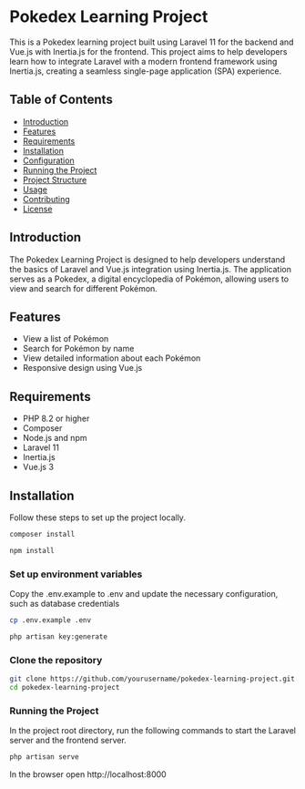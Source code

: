 # Pokedex Learning Project

This is a Pokedex learning project built using Laravel 11 for the backend and Vue.js with Inertia.js for the frontend. This project aims to help developers learn how to integrate Laravel with a modern frontend framework using Inertia.js, creating a seamless single-page application (SPA) experience.

## Table of Contents

- [Introduction](#introduction)
- [Features](#features)
- [Requirements](#requirements)
- [Installation](#installation)
- [Configuration](#configuration)
- [Running the Project](#running-the-project)
- [Project Structure](#project-structure)
- [Usage](#usage)
- [Contributing](#contributing)
- [License](#license)

## Introduction

The Pokedex Learning Project is designed to help developers understand the basics of Laravel and Vue.js integration using Inertia.js. The application serves as a Pokedex, a digital encyclopedia of Pokémon, allowing users to view and search for different Pokémon.

## Features

- View a list of Pokémon
- Search for Pokémon by name
- View detailed information about each Pokémon
- Responsive design using Vue.js

## Requirements

- PHP 8.2 or higher
- Composer
- Node.js and npm
- Laravel 11
- Inertia.js
- Vue.js 3

## Installation

Follow these steps to set up the project locally.
```bash
composer install
```
```bash
npm install
```
### Set up environment variables
Copy the .env.example to .env and update the necessary configuration, such as database credentials
```bash
cp .env.example .env
```
```bash
php artisan key:generate
```
### Clone the repository

```bash
git clone https://github.com/yourusername/pokedex-learning-project.git
cd pokedex-learning-project
```

### Running the Project
In the project root directory, run the following commands to start the Laravel server and the frontend server.
```bash
php artisan serve
```
In the browser open http://localhost:8000

